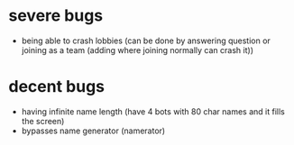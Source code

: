 # severe bugs
* being able to crash lobbies (can be done by answering question or joining as a team (adding where joining normally can crash it))

# decent bugs
* having infinite name length (have 4 bots with 80 char names and it fills the screen)
* bypasses name generator (namerator)
